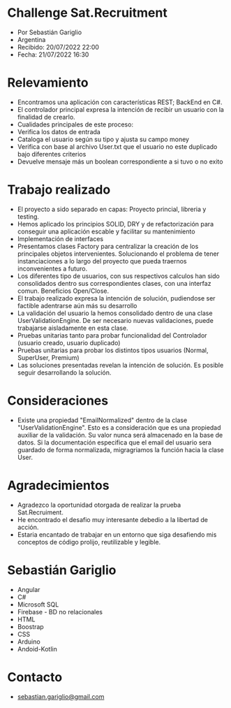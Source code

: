 # Challenge ****Sat.Recruitment****
* Por Sebastián Gariglio
* Argentina
* Recibido: 20/07/2022 22:00
* Fecha: 21/07/2022 16:30

# Relevamiento
* Encontramos una aplicación con características REST; BackEnd en C#.
* El controlador principal expresa la intención de recibir un usuario con la finalidad de crearlo. 
* Cualidades principales de este proceso: 
* Verifica los datos de entrada
* Cataloga el usuario según su tipo y ajusta su campo money
* Verifica con base al archivo User.txt que el usuario no este duplicado bajo diferentes criterios
* Devuelve mensaje más un boolean correspondiente a si tuvo o no exito

# Trabajo realizado
* El proyecto a sido separado en capas: Proyecto princial, libreria y testing. 
* Hemos aplicado los principios SOLID, DRY y de refactorización para conseguir una aplicación escable y facilitar su mantenimiento
* Implementación de interfaces
* Presentamos clases Factory para centralizar la creación de los principales objetos intervenientes. Solucionando el problema de tener instanciaciones a lo largo del proyecto que pueda traernos inconvenientes a futuro.
* Los diferentes tipo de usuarios, con sus respectivos calculos han sido consolidados dentro sus correspondientes clases, con una interfaz comun. Beneficios Open/Close.
* El trabajo realizado expresa la intención de solución, pudiendose ser factible adentrarse aún más su desarrollo
* La validación del usuario la hemos consolidado dentro de una clase UserValidationEngine. De ser necesario nuevas validaciones, puede trabajarse aisladamente en esta clase. 
* Pruebas unitarias tanto para probar funcionalidad del Controlador (usuario creado, usuario duplicado)
* Pruebas unitarias para probar los distintos tipos usuarios (Normal, SuperUser, Premium)
* Las soluciones presentadas revelan la intención de solución. Es posible seguir desarrollando la solución.

# Consideraciones
* Existe una propiedad "EmailNormalized" dentro de la clase "UserValidationEngine". Esto es a consideración que es una propiedad auxiliar de la validación. Su valor nunca será almacenado en la base de datos. Si la documentación especifica que el email del usuario sera guardado de forma normalizada, migragriamos la función hacia la clase User. 

# Agradecimientos
* Agradezco la oportunidad otorgada de realizar la prueba Sat.Recruiment. 
* He encontrado el desafio muy interesante debedio a la libertad de acción. 
* Estaria encantado de trabajar en un entorno que siga desafiendo mis conceptos de código prolijo, reutilizable y legible. 

# Sebastián Gariglio
* Angular
* C# 
* Microsoft SQL
* Firebase - BD no relacionales
* HTML
* Boostrap
* CSS
* Arduino
* Andoid-Kotlin


# Contacto
* sebastian.gariglio@gmail.com
